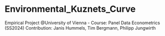 # Environmental_Kuznets_Curve
Empirical Project @University of Vienna - Course: Panel Data Econometrics (SS2024)
Contribution: Janis Hummels, Tim Bergmann, Philipp Jungwirth

